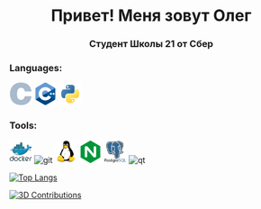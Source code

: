 <h1 align="center">Привет! Меня зовут Олег</h1>
<h3 align="center">Студент Школы 21 от Сбер</h3>

<div align="left">
  <h3>Languages:</h3>
  <p>
    <img src="https://raw.githubusercontent.com/devicons/devicon/master/icons/c/c-original.svg" alt="c" width="40" height="40"/>
    <img src="https://raw.githubusercontent.com/devicons/devicon/master/icons/cplusplus/cplusplus-original.svg" alt="cplusplus" width="40" height="40"/>
    <img src="https://raw.githubusercontent.com/devicons/devicon/master/icons/python/python-original.svg" alt="python" width="40" height="40"/>
  </p>
  
  <h3>Tools:</h3>
  <p>
    <img src="https://raw.githubusercontent.com/devicons/devicon/master/icons/docker/docker-original-wordmark.svg" alt="docker" width="40" height="40"/>
    <img src="https://www.vectorlogo.zone/logos/git-scm/git-scm-icon.svg" alt="git" width="40" height="40"/>
    <img src="https://raw.githubusercontent.com/devicons/devicon/master/icons/linux/linux-original.svg" alt="linux" width="40" height="40"/>
    <img src="https://raw.githubusercontent.com/devicons/devicon/master/icons/nginx/nginx-original.svg" alt="nginx" width="40" height="40"/>
    <img src="https://raw.githubusercontent.com/devicons/devicon/master/icons/postgresql/postgresql-original-wordmark.svg" alt="postgresql" width="40" height="40"/>
    <img src="https://upload.wikimedia.org/wikipedia/commons/0/0b/Qt_logo_2016.svg" alt="qt" width="40" height="40"/>
  </p>
</div>

[![Top Langs](https://github-readme-stats.vercel.app/api/top-langs/?username=OStrigunov)](https://github.com/OStrigunov)

[![3D Contributions](https://github-profile-3d-contrib.vercel.app/?username=OStrigunov)](https://github.com/OStrigunov)
